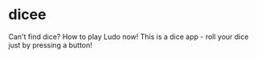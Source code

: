 # dicee
Can't find dice? How to play Ludo now! This is a dice app - roll your dice just by pressing a button!
